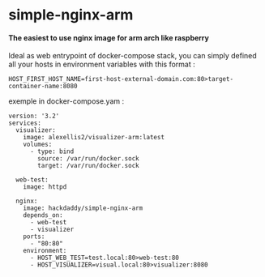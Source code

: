 # simple-nginx-arm

#### The easiest to use nginx image for arm arch like raspberry

Ideal as web entrypoint of docker-compose stack, you can simply defined all your hosts in environment variables with this format :

```
HOST_FIRST_HOST_NAME=first-host-external-domain.com:80>target-container-name:8080
```

exemple in docker-compose.yam :

```
version: '3.2'
services:
  visualizer:
    image: alexellis2/visualizer-arm:latest
    volumes:
      - type: bind
        source: /var/run/docker.sock
        target: /var/run/docker.sock

  web-test:
    image: httpd

  nginx:
    image: hackdaddy/simple-nginx-arm
    depends_on:
      - web-test
      - visualizer
    ports:
      - "80:80"
    environment:
      - HOST_WEB_TEST=test.local:80>web-test:80
      - HOST_VISUALIZER=visual.local:80>visualizer:8080
```
